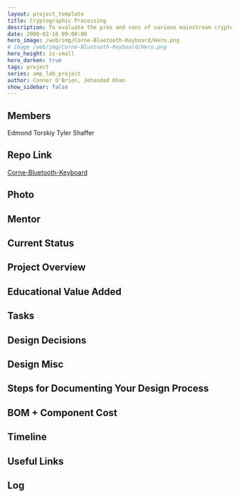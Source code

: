 ```yaml
---
layout: project_template
title: Cryptographic Processing
description: To evaluate the pros and cons of various mainstream cryptography technologies, eventually optimizing processing throughput and security through both hardware and software techniques. 
date: 2000-02-16 09:00:00
hero_image: /web/img/Corne-Bluetooth-Keyboard/Hero.png
# image /web/img/Corne-Bluetooth-Keyboard/Hero.png
hero_height: is-small
hero_darken: true
tags: project
series: amp_lab_project
author: Connor O'Brien, Jehandad Khan
show_sidebar: false
---
```




## Members
Edmond Torskiy
Tyler Shaffer

## Repo Link
<a class="button is-link" href="https://github.com/Amp-Lab-at-VT/Corne-Bluetooth-Keyboard" >Corne-Bluetooth-Keyboard</a>

## Photo

## Mentor

## Current Status

## Project Overview


## Educational Value Added


## Tasks

## Design Decisions

## Design Misc

## Steps for Documenting Your Design Process

## BOM + Component Cost

## Timeline

## Useful Links

## Log
            